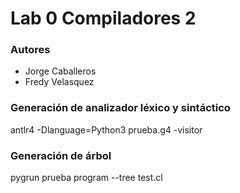 # Lab 0 Compiladores 2

### Autores

- Jorge Caballeros
- Fredy Velasquez

### Generación de analizador léxico y sintáctico
antlr4 -Dlanguage=Python3 prueba.g4 -visitor

### Generación de árbol
pygrun prueba program --tree test.cl
